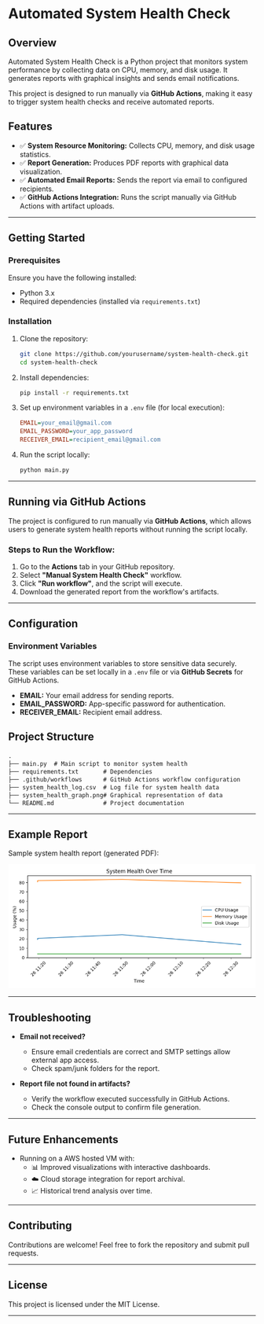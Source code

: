 # Automated System Health Check

## Overview
Automated System Health Check is a Python project that monitors system performance by collecting data on CPU, memory, and disk usage. It generates reports with graphical insights and sends email notifications.

This project is designed to run manually via **GitHub Actions**, making it easy to trigger system health checks and receive automated reports.

## Features
- ✅ **System Resource Monitoring:** Collects CPU, memory, and disk usage statistics.
- ✅ **Report Generation:** Produces PDF reports with graphical data visualization.
- ✅ **Automated Email Reports:** Sends the report via email to configured recipients.
- ✅ **GitHub Actions Integration:** Runs the script manually via GitHub Actions with artifact uploads.

---

## Getting Started

### Prerequisites
Ensure you have the following installed:

- Python 3.x
- Required dependencies (installed via `requirements.txt`)

### Installation

1. Clone the repository:

   ```bash
   git clone https://github.com/yourusername/system-health-check.git
   cd system-health-check
   ```

2. Install dependencies:

   ```bash
   pip install -r requirements.txt
   ```

3. Set up environment variables in a `.env` file (for local execution):

   ```ini
   EMAIL=your_email@gmail.com
   EMAIL_PASSWORD=your_app_password
   RECEIVER_EMAIL=recipient_email@gmail.com
   ```

4. Run the script locally:

   ```bash
   python main.py
   ```

---

## Running via GitHub Actions

The project is configured to run manually via **GitHub Actions**, which allows users to generate system health reports without running the script locally.

### Steps to Run the Workflow:

1. Go to the **Actions** tab in your GitHub repository.
2. Select **"Manual System Health Check"** workflow.
3. Click **"Run workflow"**, and the script will execute.
4. Download the generated report from the workflow's artifacts.

---

## Configuration

### Environment Variables

The script uses environment variables to store sensitive data securely. These variables can be set locally in a `.env` file or via **GitHub Secrets** for GitHub Actions.

- **EMAIL:** Your email address for sending reports.
- **EMAIL_PASSWORD:** App-specific password for authentication.
- **RECEIVER_EMAIL:** Recipient email address.

## Project Structure

```
.
├── main.py  # Main script to monitor system health
├── requirements.txt       # Dependencies
├── .github/workflows      # GitHub Actions workflow configuration
├── system_health_log.csv  # Log file for system health data
├── system_health_graph.png# Graphical representation of data
└── README.md              # Project documentation
```

---

## Example Report

Sample system health report (generated PDF):

![Report Screenshot](system_health_graph.png)

---

## Troubleshooting

- **Email not received?**
  - Ensure email credentials are correct and SMTP settings allow external app access.
  - Check spam/junk folders for the report.

- **Report file not found in artifacts?**
  - Verify the workflow executed successfully in GitHub Actions.
  - Check the console output to confirm file generation.

---

## Future Enhancements
- Running on a AWS hosted VM with:
   - 📊 Improved visualizations with interactive dashboards.
   - ☁️ Cloud storage integration for report archival.
   - 📈 Historical trend analysis over time.

---

## Contributing

Contributions are welcome! Feel free to fork the repository and submit pull requests.

---

## License

This project is licensed under the MIT License.

---
